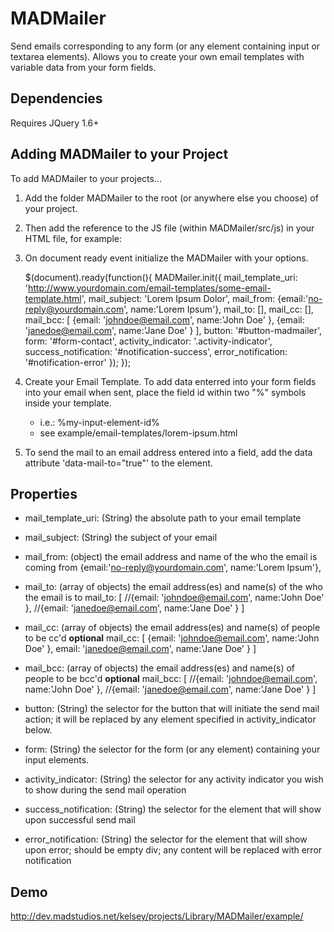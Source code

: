 MADMailer
=========

Send emails corresponding to any form (or any element containing input or textarea elements). 
Allows you to create your own email templates with variable data from your form fields.

Dependencies
--------------
Requires JQuery 1.6+


Adding MADMailer to your Project
--------------

To add MADMailer to your projects...

1) Add the folder MADMailer to the root (or anywhere else you choose) of your project.

2) Then add the reference to the JS file (within MADMailer/src/js) in your HTML file, for example:

    <script src="MADMailer/src/js/MADMailer.js" type="text/javascript"></script>

3) On document ready event initialize the MADMailer with your options.

    $(document).ready(function(){
  	    MADMailer.init({
  	    	mail_template_uri: 'http://www.yourdomain.com/email-templates/some-email-template.html',
  	    	mail_subject: 'Lorem Ipsum Dolor',
  	    	mail_from: {email:'no-reply@yourdomain.com', name:'Lorem Ipsum'},
  	    	mail_to: [],
  	    	mail_cc: [],
  	    	mail_bcc: [
  	    			{email: 'johndoe@email.com', name:'John Doe' },
  	    			{email: 'janedoe@email.com', name:'Jane Doe' }
  	    	],
  	    	button: '#button-madmailer',
  	    	form: '#form-contact',
  	    	activity_indicator: '.activity-indicator',
  	    	success_notification: '#notification-success',
  	    	error_notification: '#notification-error'
  	    });
    });

4) Create your Email Template.  To add data enterred into your form fields into your email when sent, place the field id within two "%" symbols inside your template.
    - i.e.: %my-input-element-id%
    - see example/email-templates/lorem-ipsum.html
    
5) To send the mail to an email address entered into a field, add the data attribute 'data-mail-to="true"' to the element.
    

Properties
--------------
- mail_template_uri:    (String) the absolute path to your email template
    
- mail_subject:     (String) the subject of your email
    
- mail_from:    (object) the email address and name of the who the email is coming from
    {email:'no-reply@yourdomain.com', name:'Lorem Ipsum'},
    
- mail_to: (array of objects) the email address(es) and name(s) of the who the email is to
    mail_to: [
      	   //{email: 'johndoe@email.com', name:'John Doe' },
      	   //{email: 'janedoe@email.com', name:'Jane Doe' }
    ]
  	    	
- mail_cc: (array of objects) the email address(es) and name(s) of people to be cc'd  **optional**
    mail_cc: [
      	    {email: 'johndoe@email.com', name:'John Doe' },
      	    email: 'janedoe@email.com', name:'Jane Doe' }
    ]

- mail_bcc: (array of objects) the email address(es) and name(s) of people to be bcc'd  **optional**
    mail_bcc: [
      	    //{email: 'johndoe@email.com', name:'John Doe' },
      	    //{email: 'janedoe@email.com', name:'Jane Doe' }
    ]
  	    	
- button: (String) the selector for the button that will initiate the send mail action; it will be replaced by any element specified in activity_indicator below. 
    
- form: (String) the selector for the form (or any element) containing your input elements. 
    
- activity_indicator:  (String) the selector for any activity indicator you wish to show during the send mail operation
    
- success_notification: (String) the selector for the element that will show upon successful send mail
    
- error_notification: (String) the selector for the element that will show upon error; should be empty div; any content will be replaced with error notification
 
Demo
--------------
http://dev.madstudios.net/kelsey/projects/Library/MADMailer/example/

